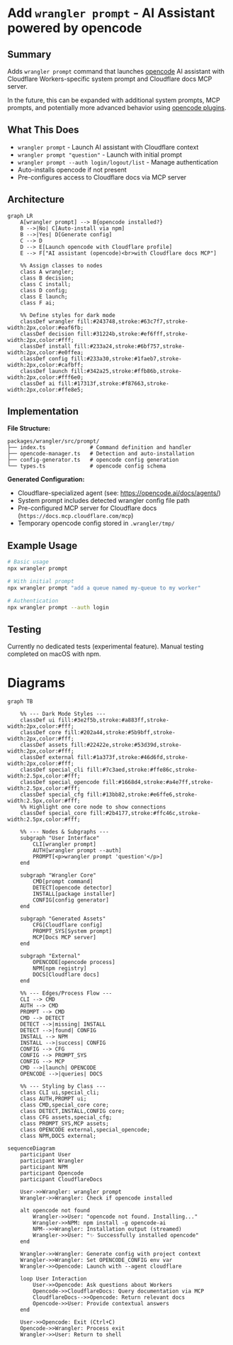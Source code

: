 # Add `wrangler prompt` - AI Assistant powered by opencode

## Summary

Adds `wrangler prompt` command that launches [opencode](https://opencode.ai) AI assistant with Cloudflare Workers-specific system prompt and Cloudflare docs MCP server.

In the future, this can be expanded with additional system prompts, MCP prompts, and potentially more advanced behavior using [opencode plugins](https://opencode.ai/docs/plugins/).

## What This Does

- `wrangler prompt` - Launch AI assistant with Cloudflare context
- `wrangler prompt "question"` - Launch with initial prompt
- `wrangler prompt --auth login/logout/list` - Manage authentication
- Auto-installs opencode if not present
- Pre-configures access to Cloudflare docs via MCP server

## Architecture

```mermaid
graph LR
    A[wrangler prompt] --> B{opencode installed?}
    B -->|No| C[Auto-install via npm]
    B -->|Yes| D[Generate config]
    C --> D
    D --> E[Launch opencode with Cloudflare profile]
    E --> F["AI assistant (opencode)<br>with Cloudflare docs MCP"]

    %% Assign classes to nodes
    class A wrangler;
    class B decision;
    class C install;
    class D config;
    class E launch;
    class F ai;

    %% Define styles for dark mode
    classDef wrangler fill:#243748,stroke:#63c7f7,stroke-width:2px,color:#eaf6fb;
    classDef decision fill:#31224b,stroke:#ef6fff,stroke-width:2px,color:#fff;
    classDef install fill:#233a24,stroke:#6bf757,stroke-width:2px,color:#e0ffea;
    classDef config fill:#233a30,stroke:#1faeb7,stroke-width:2px,color:#cafbff;
    classDef launch fill:#342a25,stroke:#ffb86b,stroke-width:2px,color:#fff6e0;
    classDef ai fill:#17313f,stroke:#f87663,stroke-width:2px,color:#ffe8e5;
```

## Implementation

**File Structure:**

```
packages/wrangler/src/prompt/
├── index.ts              # Command definition and handler
├── opencode-manager.ts   # Detection and auto-installation
├── config-generator.ts   # opencode config generation
└── types.ts              # opencode config schema
```

**Generated Configuration:**

- Cloudflare-specialized agent (see: https://opencode.ai/docs/agents/)
- System prompt includes detected wrangler config file path
- Pre-configured MCP server for Cloudflare docs (`https://docs.mcp.cloudflare.com/mcp`)
- Temporary opencode config stored in `.wrangler/tmp/`

## Example Usage

```bash
# Basic usage
npx wrangler prompt

# With initial prompt
npx wrangler prompt "add a queue named my-queue to my worker"

# Authentication
npx wrangler prompt --auth login
```

## Testing

Currently no dedicated tests (experimental feature). Manual testing completed on macOS with npm.

# Diagrams

```mermaid
graph TB

    %% --- Dark Mode Styles ---
    classDef ui fill:#3e2f5b,stroke:#a883ff,stroke-width:2px,color:#fff;
    classDef core fill:#202a44,stroke:#5b9bff,stroke-width:2px,color:#fff;
    classDef assets fill:#22422e,stroke:#53d39d,stroke-width:2px,color:#fff;
    classDef external fill:#1a373f,stroke:#46d6fd,stroke-width:2px,color:#fff;
    classDef special_cli fill:#7c3aed,stroke:#ffe86c,stroke-width:2.5px,color:#fff;
    classDef special_opencode fill:#1668d4,stroke:#a4e7ff,stroke-width:2.5px,color:#fff;
    classDef special_cfg fill:#13bb82,stroke:#e6ffe6,stroke-width:2.5px,color:#fff;
    %% Highlight one core node to show connections
    classDef special_core fill:#2b4177,stroke:#ffc46c,stroke-width:2.5px,color:#fff;

    %% --- Nodes & Subgraphs ---
    subgraph "User Interface"
        CLI[wrangler prompt]
        AUTH[wrangler prompt --auth]
        PROMPT[<p>wrangler prompt 'question'</p>]
    end

    subgraph "Wrangler Core"
        CMD[prompt command]
        DETECT[opencode detector]
        INSTALL[package installer]
        CONFIG[config generator]
    end

    subgraph "Generated Assets"
        CFG[Cloudflare config]
        PROMPT_SYS[System prompt]
        MCP[Docs MCP server]
    end

    subgraph "External"
        OPENCODE[opencode process]
        NPM[npm registry]
        DOCS[Cloudflare docs]
    end

    %% --- Edges/Process Flow ---
    CLI --> CMD
    AUTH --> CMD
    PROMPT --> CMD
    CMD --> DETECT
    DETECT -->|missing| INSTALL
    DETECT -->|found| CONFIG
    INSTALL --> NPM
    INSTALL -->|success| CONFIG
    CONFIG --> CFG
    CONFIG --> PROMPT_SYS
    CONFIG --> MCP
    CMD -->|launch| OPENCODE
    OPENCODE -->|queries| DOCS

    %% --- Styling by Class ---
    class CLI ui,special_cli;
    class AUTH,PROMPT ui;
    class CMD,special_core core;
    class DETECT,INSTALL,CONFIG core;
    class CFG assets,special_cfg;
    class PROMPT_SYS,MCP assets;
    class OPENCODE external,special_opencode;
    class NPM,DOCS external;
```

```mermaid
sequenceDiagram
    participant User
    participant Wrangler
    participant NPM
    participant Opencode
    participant CloudflareDocs

    User->>Wrangler: wrangler prompt
    Wrangler->>Wrangler: Check if opencode installed

    alt opencode not found
        Wrangler->>User: "opencode not found. Installing..."
        Wrangler->>NPM: npm install -g opencode-ai
        NPM-->>Wrangler: Installation output (streamed)
        Wrangler->>User: "✨ Successfully installed opencode"
    end

    Wrangler->>Wrangler: Generate config with project context
    Wrangler->>Wrangler: Set OPENCODE_CONFIG env var
    Wrangler->>Opencode: Launch with --agent cloudflare

    loop User Interaction
        User->>Opencode: Ask questions about Workers
        Opencode->>CloudflareDocs: Query documentation via MCP
        CloudflareDocs-->>Opencode: Return relevant docs
        Opencode->>User: Provide contextual answers
    end

    User->>Opencode: Exit (Ctrl+C)
    Opencode->>Wrangler: Process exit
    Wrangler->>User: Return to shell
```
